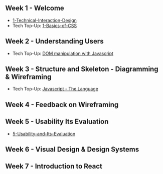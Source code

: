 ## Week 1 - Welcome
- [1-Technical-Interaction-Design](Lectures/1-Technical-Interaction-Design.pdf)
- Tech Top-Up: [1-Basics-of-CSS](Tech-TopUps/1-Basics-of-CSS.md)

## Week 2 - Understanding Users
- Tech Top-Up: [DOM manipulation with Javascript](2-DOM-Manipulation-with-Javascript.md)

## Week 3 - Structure and Skeleton - Diagramming & Wireframing
- Tech Top-Up: [Javascript - The Language](3-Javascript-the-Language.md)

## Week 4 - Feedback on Wireframing


## Week 5 - Usability Its Evaluation
- [5-Usability-and-Its-Evaluation](5-Usability-and-Its-Evaluation.md)

## Week 6 - Visual Design & Design Systems

## Week 7 - Introduction to React

